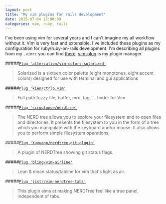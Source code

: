 ```yaml
---
layout: post
title: "My vim plugins for rails development"
date: 2015-07-04 13:00:00
categories: vim, ruby, rails
---
```


I've been using vim for several years and I can't imagine my all workflow without it. Vim is very fast and extensible. I've included these plugins as my configuration for ruby/ruby-on-rails development.
I'm describing all plugins from my `.vimrc` you can find [there][myvimrc]. [vim-plug][vim-plug] is my plugin manager.

#####[`Plug 'altercation/vim-colors-solarized'`][vim-colors-solarized]

> Solarized is a sixteen color palette (eight monotones, eight accent colors) designed for use with terminal and gui applications

#####[`Plug 'kien/ctrlp.vim'`][ctrlp.vim]

> Full path fuzzy file, buffer, mru, tag, ... finder for Vim.

#####[`Plug 'scrooloose/nerdtree'`][NERDTree]

> The NERD tree allows you to explore your filesystem and to open files and directories. It presents the filesystem to you in the form of a tree which you manipulate with the keyboard and/or mouse. It also allows you to perform simple filesystem operations.

#####[`Plug 'Xuyuanp/nerdtree-git-plugin'`][nerdtree-git-plugin]

> A plugin of NERDTree showing git status flags.

#####[`Plug 'bling/vim-airline'`][vim-airline]

> Lean & mean status/tabline for vim that's light as air.

#####[`Plug 'jistr/vim-nerdtree-tabs'`][vim-nerdtree-tabs]

> This plugin aims at making NERDTree feel like a true panel, independent of tabs.

[myvimrc]: https://github.com/caulfield/dotfiles/blob/master/.vimrc
[vim-plug]: https://github.com/junegunn/vim-plug
[vim-colors-solarized]: http://ethanschoonover.com/solarized
[ctrlp.vim]: https://github.com/kien/ctrlp.vim
[NERDTree]: https://github.com/scrooloose/nerdtree
[nerdtree-git-plugin]: https://github.com/Xuyuanp/nerdtree-git-plugin
[vim-airline]: https://github.com/bling/vim-airline
[vim-nerdtree-tabs]: https://github.com/jistr/vim-nerdtree-tabs
